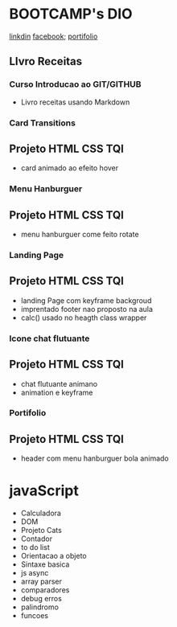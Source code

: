 # BOOTCAMP's DIO
[linkdin](https://www.linkedin.com/in/andre-luiz-790599182/)
[facebook](https://web.facebook.com/andreluizsapora);
[portifolio]()
## LIvro Receitas
### Curso Introducao ao GIT/GITHUB
 - Livro receitas usando Markdown

### Card Transitions
## Projeto HTML CSS TQI
 - card  animado  ao efeito hover

### Menu Hanburguer
## Projeto HTML CSS TQI
 - menu hanburguer come feito  rotate

### Landing Page
## Projeto HTML CSS TQI
 - landing Page com keyframe backgroud
 - imprentado footer nao proposto na aula 
 - calc() usado no heagth class wrapper

### Icone chat flutuante
## Projeto HTML CSS TQI

 - chat flutuante animano
 - animation e keyframe

### Portifolio
## Projeto HTML CSS TQI

 - header com menu hanburguer bola animado

# javaScript
 - Calculadora
 - DOM
 - Projeto Cats
 - Contador
 - to do list
 - Orientacao a objeto
 - Sintaxe basica
 - js async
 - array parser
 - comparadores
 - debug erros
 - palindromo
 - funcoes

